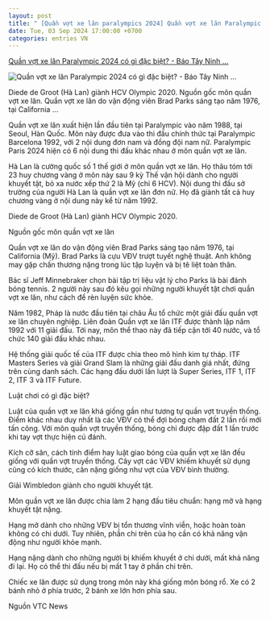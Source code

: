```yaml
---
layout: post
title: " [Quần vợt xe lăn paralympics 2024] Quần vợt xe lăn Paralympic 2024 có gì đặc biệt? - Báo Tây Ninh ..."
date: Tue, 03 Sep 2024 17:00:00 +0700
categories: entries VN
---
```

[Quần vợt xe lăn Paralympic 2024 có gì đặc biệt? - Báo Tây Ninh ...](https://baotayninh.vn/quan-vot-xe-lan-paralympic-2024-co-gi-dac-biet-a178088.html)

![Quần vợt xe lăn Paralympic 2024 có gì đặc biệt? - Báo Tây Ninh ...](https://baotayninh.vn/image/news/2024/20240903/thumbnail/510x286/1725361209.jpg)

Diede de Groot (Hà Lan) giành HCV Olympic 2020. Nguồn gốc môn quần vợt xe lăn. Quần vợt xe lăn do vận động viên Brad Parks sáng tạo năm 1976, tại California ...

Quần vợt xe lăn xuất hiện lần đầu tiên tại Paralympic vào năm 1988, tại Seoul, Hàn Quốc. Môn này được đưa vào thi đấu chính thức tại Paralympic Barcelona 1992, với 2 nội dung đơn nam và đồng đội nam nữ. Paralympic Paris 2024 hiện có 6 nội dung thi đấu khác nhau ở môn quần vợt xe lăn.

Hà Lan là cường quốc số 1 thế giới ở môn quần vợt xe lăn. Họ thâu tóm tới 23 huy chương vàng ở môn này sau 9 kỳ Thế vận hội dành cho người khuyết tật, bỏ xa nước xếp thứ 2 là Mỹ (chỉ 6 HCV). Nội dung thi đấu sở trường của người Hà Lan là quần vợt xe lăn đơn nữ. Họ đã giành tất cả huy chương vàng ở nội dung này kể từ năm 1992.

Diede de Groot (Hà Lan) giành HCV Olympic 2020.

Nguồn gốc môn quần vợt xe lăn

Quần vợt xe lăn do vận động viên Brad Parks sáng tạo năm 1976, tại California (Mỹ). Brad Parks là cựu VĐV trượt tuyết nghệ thuật. Anh không may gặp chấn thương nặng trong lúc tập luyện và bị tê liệt toàn thân.

Bác sĩ Jeff Minnebraker chọn bài tập trị liệu vật lý cho Parks là bài đánh bóng tennis. 2 người này sau đó kêu gọi những người khuyết tật chơi quần vợt xe lăn, như cách để rèn luyện sức khỏe.

Năm 1982, Pháp là nước đầu tiên tại châu Âu tổ chức một giải đấu quần vợt xe lăn chuyên nghiệp. Liên đoàn Quần vợt xe lăn ITF được thành lập năm 1992 với 11 giải đấu. Tới nay, môn thể thao này đã tiếp cận tới 40 nước, và tổ chức 140 giải đấu khác nhau.

Hệ thống giải quốc tế của ITF được chia theo mô hình kim tự tháp. ITF Masters Series và giải Grand Slam là những giải đấu danh giá nhất, đứng trên cùng danh sách. Các hạng đấu dưới lần lượt là Super Series, ITF 1, ITF 2, ITF 3 và ITF Future.

Luật chơi có gì đặc biệt?

Luật của quần vợt xe lăn khá giống gần như tương tự quần vợt truyền thống. Điểm khác nhau duy nhất là các VĐV có thể đợi bóng chạm đất 2 lần rồi mới tấn công. Với môn quần vợt truyền thống, bóng chỉ được đập đất 1 lần trước khi tay vợt thực hiện cú đánh.

Kích cỡ sân, cách tính điểm hay luật giao bóng của quần vợt xe lăn đều giống với quần vợt truyền thống. Cây vợt các VĐV khiếm khuyết sử dụng cũng có kích thước, cân nặng giống như vợt của VĐV bình thường.

Giải Wimbledon giành cho người khuyết tật.

Môn quần vợt xe lăn được chia làm 2 hạng đấu tiêu chuẩn: hạng mở và hạng khuyết tật nặng.

Hạng mở dành cho những VĐV bị tổn thương vĩnh viễn, hoặc hoàn toàn không có chi dưới. Tuy nhiên, phần chi trên của họ cần có khả năng vận động như người khỏe mạnh.

Hạng nặng dành cho những người bị khiếm khuyết ở chi dưới, mất khả năng đi lại. Họ có thể thi đấu nếu bị mất 1 tay ở phần chi trên.

Chiếc xe lăn được sử dụng trong môn này khá giống môn bóng rổ. Xe có 2 bánh nhỏ ở phía trước, 2 bánh xe lớn hơn phía sau.

Nguồn VTC News

